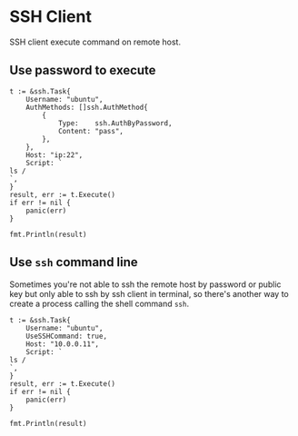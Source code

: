 # SSH Client
SSH client execute command on remote host.

## Use password to execute
```golang
t := &ssh.Task{
    Username: "ubuntu",
    AuthMethods: []ssh.AuthMethod{
        {
            Type:    ssh.AuthByPassword,
            Content: "pass",
        },
    },
    Host: "ip:22",
    Script: `
ls /
`,
}
result, err := t.Execute()
if err != nil {
    panic(err)
}

fmt.Println(result)
```

## Use `ssh` command line
Sometimes you're not able to ssh the remote host by password or public key but only able to ssh by
ssh client in terminal, so there's another way to create a process calling the shell command `ssh`.

```golang
t := &ssh.Task{
    Username: "ubuntu",
    UseSSHCommand: true,
    Host: "10.0.0.11",
    Script: `
ls /
`,
}
result, err := t.Execute()
if err != nil {
    panic(err)
}

fmt.Println(result)
```
